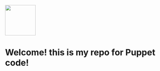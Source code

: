 <img src="https://puppet.com/images/logos/puppet-logo-white.svg" height="100">

# Welcome! this is my repo for Puppet code! 
